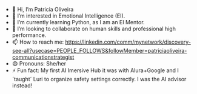 - 👋 Hi, I’m Patricia Oliveira
- 👀 I’m interested in Emotional Intelligence (EI).
- 🌱 I’m currently learning Python, as I am an EI Mentor.
- 💞️ I’m looking to collaborate on human skills and professional high performance.
- 📫 How to reach me: https://linkedin.com/comm/mynetwork/discovery-see-all?usecase=PEOPLE_FOLLOWS&followMember=patriciaoliveira-communicationstrategist
- 😄 Pronouns: She/her
- ⚡ Fun fact: My first AI Imersive Hub it was with Alura+Google and I ´taught´ Luri to organize safety settings correctly. I was the AI advisor instead! 
  

<!---
PatriciaOliveiraIE/PatriciaOliveiraIE is a ✨ special ✨ repository because its `README.md` (this file) appears on your GitHub profile.
You can click the Preview link to take a look at your changes.
--->
